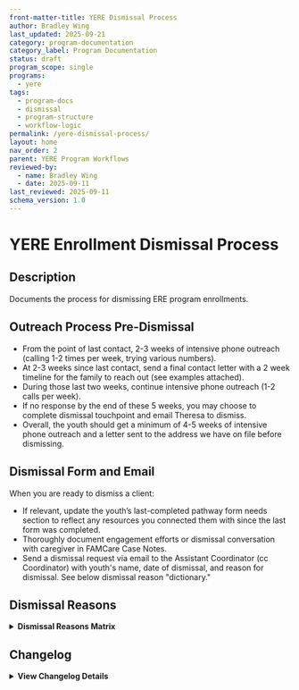```yaml
---
front-matter-title: YERE Dismissal Process  
author: Bradley Wing
last_updated: 2025-09-21
category: program-documentation
category_label: Program Documentation
status: draft  
program_scope: single
programs:
  - yere
tags:
  - program-docs
  - dismissal
  - program-structure
  - workflow-logic
permalink: /yere-dismissal-process/
layout: home
nav_order: 2
parent: YERE Program Workflows
reviewed-by:
  - name: Bradley Wing
  - date: 2025-09-11
last_reviewed: 2025-09-11
schema_version: 1.0
---
```


# YERE Enrollment Dismissal Process

## Description

Documents the process for dismissing ERE program enrollments.

## Outreach Process Pre-Dismissal

- From the point of last contact, 2-3 weeks of intensive phone outreach (calling 1-2 times per week, trying various numbers).  
- At 2-3 weeks since last contact, send a final contact letter with a 2 week timeline for the family to reach out (see examples attached).  
- During those last two weeks, continue intensive phone outreach (1-2 calls per week).  
- If no response by the end of these 5 weeks, you may choose to complete dismissal touchpoint and email Theresa to dismiss.  
- Overall, the youth should get a minimum of 4-5 weeks of intensive phone outreach and a letter sent to the address we have on file before dismissing.

## Dismissal Form and Email

When you are ready to dismiss a client:

- If relevant, update the youth’s last-completed pathway form needs section to reflect any resources you connected them with since the last form was completed.  
- Thoroughly document engagement efforts or dismissal conversation with caregiver in FAMCare Case Notes.  
- Send a dismissal request via email to the Assistant Coordinator (cc Coordinator) with youth's name, date of dismissal, and reason for dismissal. See below dismissal reason "dictionary."  

## Dismissal Reasons

<details>
<summary><strong>Dismissal Reasons Matrix</strong></summary>

<div markdown="1">

| Dismissal   Reason                                   | Rationale                                                                                                                                                                                                                                                                                                                                                                                                                                                                                                                                                                              |
|------------------------------------------------------|----------------------------------------------------------------------------------------------------------------------------------------------------------------------------------------------------------------------------------------------------------------------------------------------------------------------------------------------------------------------------------------------------------------------------------------------------------------------------------------------------------------------------------------------------------------------------------------|
| Unable to locate/make contact post-referral          | Dismissal reason used only in the case of a youth who we get a referral for and are never able to connect with caregiver or youth in the community post-discharge. We may or may not have met with the youth in the hospital, but the determining factor is whether   we were ever able to contact/schedule an initial contact meeting with the family. We usually dismiss at 4-6 weeks post-discharge if unable to locate after 30 days of intensive outreach and an attempt-to-contact letter is sent.                                                                               |
| Caregiver declined services                          | Dismissal reason used when the caregiver declines working with YERE to get connected to agency services or find other supportive services in the community. This reason should be selected when   caregiver declines early-on in the engagement process, generally at the point where they understand the services YERE provides and decide it’s not a good fit for them or is unnecessary. This reason can also be selected when some engagement with family has been established, some referrals have been provided, and caregiver simply feels YERE support is no longer necessary. |
| Youth declined services                              | Dismissal reason used when youth is independent/able to make their own decisions about engaging in services OR they decline to engage and the caregiver supports this decision.                                                                                                                                                                                                                                                                                                                                                                                                        |
| Disengaged from services/lost contact after engaging | This is the broadest dismissal reason. This dismissal reason is used in the case of youth who have an initial contact or who we have had some contact with post-discharge, but who eventually disengage, stop answering calls, or become unavailable to contact.                                                                                                                                                                                                                                                                                                                       |
| Program completion                                   | Dismissal reason used when 6 months has elapsed, all forms are completed. Check for IC, 30 day, 3 month, 6 month, BHS, and dismissal touchpoint completion before emailing to dismiss.                                                                                                                                                                                                                                                                                                                                                                                                 |
| Reconnect                                            | Dismissal reason used when the youth has an existing team at a CMHC/are already consistently receiving services. We reconnect them with that team (reach out to the team, let them know that the youth was hospitalized, encourage they reach out within the next week) and discharge. Before dismissing, ensure that the care team reconnected with the youth, and complete a BHS with “Reconnection Path” selected.                                                                                                                                                                  |
| Reconnect with intensive support                     | Dismissal reason when the youth has an existing team at a CMHC/are already receiving services. We reconnect them with that team but there seem to be other barriers to this connection being successful. We will keep their case open for a while until the reconnection is successful, then dismiss.                                                                                                                                                                                                                                                                                  |
| CMHC determined ineligible                           | Dismissal reason for when a youth’s status changes such that they cease to meet program eligibility criteria. This usually happens when a youth moves out of our program catchment area, ages out and is more appropriate for adult services, or goes to residential or detention indefinitely.                                                                                                                                                                                                                                                                                        |
| Administrative                                       | Dismissal reason utilized primarily for closing out program enrollment on a new referral within the 6 month program enrollment for an already-active youth.                                                                                                                                                                                                                                                                                                                                                                                                                            |
| Youth entered residential facility                   | We use this dismissal touchpoint when a youth is not able to engage in YERE services to get connected to care in the community because they have entered residential services.                                                                                                                                                                                                                                                                                                                                                                                                         |

</div>
</details>

## Changelog

<details markdown="1">
  <summary><strong>View Changelog Details</strong></summary>

### 2025

- **2025-10-04**: Adds collapsible `<details markdown="1"></details>` section to the changelog. Adds year subsection to better organize long changelog lists.
- **2025-09-21**: Adds `nav_order:` and `parent:` to frontmatter.
- **2025-09-19**: Adds collapsible `<details>` tag to the `Dismissal Reasons Matrix`. Adds `permalink:` and `layout:` fields to frontmatter.
- **2025-09-16**: Renames dismissal.md as the name was ambiguous. Adds frontmatter, renames page to YERE Enrollment Dismissal Process, and adds description subsection.
- **2025-09-10**: Adds the Markdown file named as dismissals.md.

</details>
